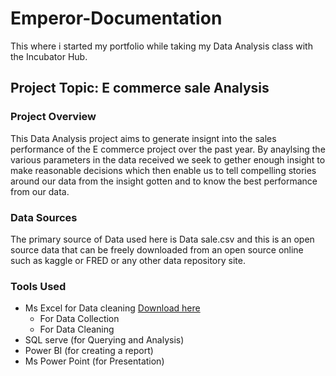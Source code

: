 # Emperor-Documentation

This where i started my portfolio while taking my Data Analysis class with the Incubator Hub.

## Project Topic: E commerce sale Analysis

### Project Overview
This Data Analysis project aims to generate insignt into the sales performance of the E commerce project over the past year. 
By anaylsing the various parameters in the data received we seek to gether enough insight to make reasonable decisions which
then enable us to tell compelling stories around our data from the insight gotten and to know the best performance from our data.

### Data Sources
The primary source of Data used here is Data sale.csv and this is an open source data that can be freely downloaded from an open source online such as kaggle or FRED or any other data repository site.

### Tools Used 
- Ms Excel for Data cleaning [Download here](https://www.microsoft.com)
  - For Data Collection
  - For Data Cleaning 
- SQL  serve (for Querying and Analysis)
- Power BI (for creating a report)
- Ms Power Point (for Presentation)
